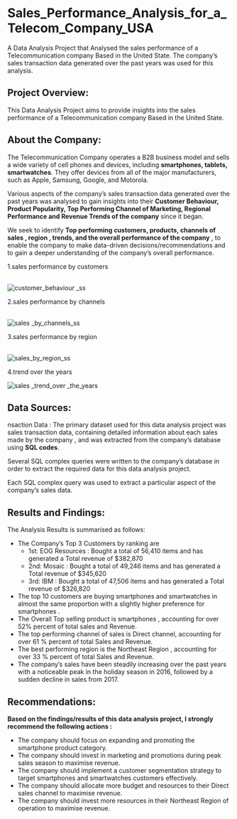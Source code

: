 # Sales_Performance_Analysis_for_a_Telecom_Company_USA
 A Data Analysis Project that Analysed  the sales performance of a Telecommunication  company Based in the United State. The company’s sales transaction data generated over the past years was used for this analysis.


## Project Overview: 
This Data Analysis Project aims to provide  insights into the sales performance of a Telecommunication  company Based in the United State. 
## About the Company: 
The Telecommunication Company operates a B2B business model and  sells a wide variety of cell phones and devices, including __smartphones, tablets, smartwatches__.  They offer devices from all of the major manufacturers, such as Apple, Samsung, Google, and Motorola.

Various aspects of the company’s sales transaction data generated over the past years was  analysed  to gain insights into their __Customer Behaviour, Product Popularity, Top Performing  Channel of Marketing, Regional Performance  and Revenue Trends of the company__ since it began. 

We seek to identify __Top performing customers, products, channels of sales , region , trends, and the overall performance of the company__ , to enable the company to make data-driven decisions/recommendations and to gain a deeper understanding of the company’s overall performance. 

1.sales performance by customers <br> <br>

![customer_behaviour _ss](https://github.com/courage-debby/Sales_Performance_Analysis_for_a_Telecom_Company_USA/assets/163519804/daf2903b-2e5f-44a9-bb44-92ede7ee5ea1)


2.sales performance by channels <br> <br>

![sales _by_channels_ss](https://github.com/courage-debby/Sales_Performance_Analysis_for_a_Telecom_Company_USA/assets/163519804/666ad9d9-0b99-4200-bc4d-f4f57abe99b2)

3.sales performance by region <br> <br>


![sales_by_region_ss](https://github.com/courage-debby/Sales_Performance_Analysis_for_a_Telecom_Company_USA/assets/163519804/254e54da-0e4d-4499-ad9f-64067bec2600)

4.trend over the years


![sales _trend_over _the_years](https://github.com/courage-debby/Sales_Performance_Analysis_for_a_Telecom_Company_USA/assets/163519804/a3ee5b6e-5a18-4463-8228-a284288c2642)

## Data Sources: 

nsaction Data : The primary dataset used for this data analysis project was sales transaction data, containing detailed information about each sales made by the company , and was extracted from the company’s database using __SQL codes__. 

Several SQL complex queries were written to the company’s database in order to extract the required data for this  data analysis project. 

Each SQL complex query was used to extract a particular aspect of the company’s sales data. 


## Results and Findings: 

The Analysis Results is summarised as follows: 

- The Company’s Top 3  Customers by ranking are
  - 1st: EOG Resources : Bought a total of 56,410 items and has generated a Total revenue of  $382,870
  -  2nd: Mosaic :  Bought a total of 49,246 items and has generated a Total revenue of $345,620
  -  3rd: IBM :    Bought a total of 47,506 items and has generated a Total revenue of $326,820
- The top 10 customers are buying smartphones and smartwatches in almost the same proportion with a slightly higher preference for smartphones .
- The Overall Top selling product is smartphones , accounting for over 52% percent of total  sales and Revenue. 
- The top performing channel of sales is Direct channel,  accounting for over 61 % percent of total  Sales and Revenue. 
- The best performing region is the Northeast Region , accounting for over 33 % percent of total  Sales and Revenue. 
- The company’s sales have been steadily increasing over the past years  with a noticeable peak in the holiday season in  2016, followed by a sudden decline in sales from 2017.
## Recommendations: 
__Based on the findings/results of this  data analysis project, I strongly  recommend the following actions :__
- The company should focus on expanding and promoting the smartphone product category. 
- The company should invest in marketing and promotions during peak sales season to maximise revenue. 
- The company should implement a customer segmentation strategy to target smartphones and smartwatches customers effectively. 
- The company should allocate more budget and resources to their Direct sales channel to maximise revenue. 
- The company should invest more resources  in their Northeast Region of operation  to maximise revenue. 



 
